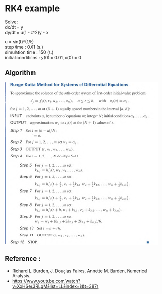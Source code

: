 # RK4 example


Solve :  
dx/dt = y  
dy/dt = u(1 - x^2)y - x  

u = sin(t)^(1/5)  
step time : 0.01 (s.)  
simulation time : 150 (s.)  
initial conditions : y(0) = 0.01, x(0) = 0  

## Algorithm



![algo](https://github.com/Mephisto-000/ICMS/blob/main/Numerical/algo.png)



## Reference : 

- Richard L. Burden, J. Douglas Faires, Annette M. Burden, Numerical Analysis.
- https://www.youtube.com/watch?v=XxHSes3RLgM&list=LL&index=8&t=387s
